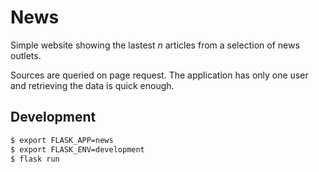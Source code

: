 # News

Simple website showing the lastest *n* articles from a selection of news outlets.

Sources are queried on page request. The application has only one user and retrieving the data is quick enough.

## Development

```bash
$ export FLASK_APP=news
$ export FLASK_ENV=development
$ flask run
```